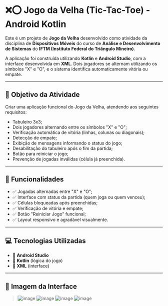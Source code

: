 # ❌⭕ Jogo da Velha (Tic-Tac-Toe) - Android Kotlin

Este é um projeto de **Jogo da Velha** desenvolvido como atividade da disciplina de **Dispositivos Móveis** do curso de **Análise e Desenvolvimento de Sistemas** do **IFTM (Instituto Federal do Triângulo Mineiro)**.

A aplicação foi construída utilizando **Kotlin** e **Android Studio**, com a interface desenvolvida em **XML**. Dois jogadores se alternam utilizando os símbolos "X" e "O", e o sistema identifica automaticamente vitória ou empate.

---

## 🎯 Objetivo da Atividade

Criar uma aplicação funcional do Jogo da Velha, atendendo aos seguintes requisitos:

- Tabuleiro 3x3;
- Dois jogadores alternando entre os símbolos "X" e "O";
- Verificação automática de vitória (linhas, colunas ou diagonais);
- Detecção de empate;
- Exibição de mensagens informando o status do jogo;
- Desabilitação do tabuleiro após o fim da partida;
- Botão para reiniciar o jogo;
- Prevenção de jogadas inválidas (célula já preenchida).

---

## 🧩 Funcionalidades

- ✅ Jogadas alternadas entre "X" e "O";
- ✅ Interface com status da partida (quem joga ou quem venceu);
- ✅ Células bloqueadas após preenchidas;
- ✅ Verificação de vitória e empate;
- ✅ Botão "Reiniciar Jogo" funcional;
- ✅ Layout responsivo e agradável visualmente.

---

## 💻 Tecnologias Utilizadas

- 📱 **Android Studio**
- 🧠 **Kotlin** (lógica do jogo)
- 🎨 **XML** (interface)

---

## 📸 Imagem da Interface 

> ![image](https://github.com/user-attachments/assets/dd26f207-f81d-4944-acef-f8b501a8455b)
> ![image](https://github.com/user-attachments/assets/f59b4c61-c485-4408-8faa-d5f534679c6c)
> ![image](https://github.com/user-attachments/assets/545bc5ac-9f1a-4a4e-967a-854450fcb326)
> ![image](https://github.com/user-attachments/assets/093cb3d8-a345-4e34-a139-43aa4ec61eea)

